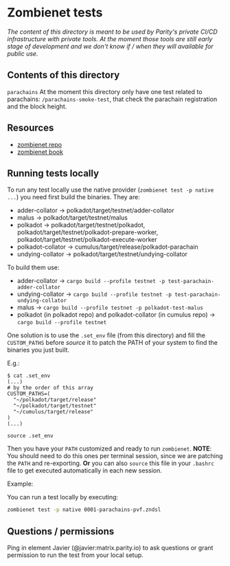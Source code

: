 # Zombienet tests

_The content of this directory is meant to be used by Parity's private CI/CD infrastructure with private tools. At the
moment those tools are still early stage of development and we don't know if / when they will available for public use._

## Contents of this directory

`parachains` At the moment this directory only have one test related to parachains: `/parachains-smoke-test`, that check
    the parachain registration and the block height.

## Resources

- [zombienet repo](https://github.com/paritytech/zombienet)
- [zombienet book](https://paritytech.github.io/zombienet/)

## Running tests locally

To run any test locally use the native provider (`zombienet test -p native ...`) you need first build the binaries. They
are:

- adder-collator -> polkadot/target/testnet/adder-collator
- malus -> polkadot/target/testnet/malus
- polkadot -> polkadot/target/testnet/polkadot, polkadot/target/testnet/polkadot-prepare-worker,
  polkadot/target/testnet/polkadot-execute-worker
- polkadot-collator -> cumulus/target/release/polkadot-parachain
- undying-collator -> polkadot/target/testnet/undying-collator

To build them use:
- adder-collator -> `cargo build --profile testnet -p test-parachain-adder-collator`
- undying-collator -> `cargo build --profile testnet -p test-parachain-undying-collator`
- malus -> `cargo build --profile testnet -p polkadot-test-malus`
- polkadot (in polkadot repo) and polkadot-collator (in cumulus repo) -> `cargo build --profile testnet`

One solution is to use the `.set_env` file (from this directory) and fill the `CUSTOM_PATHS` before _source_ it to patch
the PATH of your system to find the binaries you just built.

E.g.:
```
$ cat .set_env
(...)
# by the order of this array
CUSTOM_PATHS=(
  "~/polkadot/target/release"
  "~/polkadot/target/testnet"
  "~/cumulus/target/release"
)
(...)

source .set_env
```

Then you have your `PATH` customized and ready to run `zombienet`. **NOTE**: You should need to do this ones per
 terminal session, since we are patching the `PATH` and re-exporting. **Or** you can also `source` this file in your
 `.bashrc` file to get executed automatically in each new session.

Example:

You can run a test locally by executing:
```sh
zombienet test -p native 0001-parachains-pvf.zndsl
```

## Questions / permissions

Ping in element Javier (@javier:matrix.parity.io) to ask questions or grant permission to run the test from your local
setup.
